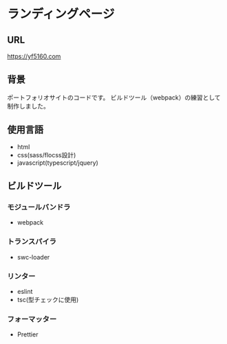 # ランディングページ
## URL
https://yf5160.com

## 背景
ポートフォリオサイトのコードです。
ビルドツール（webpack）の練習として制作しました。

## 使用言語
- html
- css(sass/flocss設計)
- javascript(typescript/jquery)

## ビルドツール
### モジュールバンドラ
  - webpack

### トランスパイラ
  - swc-loader

### リンター
- eslint
- tsc(型チェックに使用)

### フォーマッター
- Prettier



